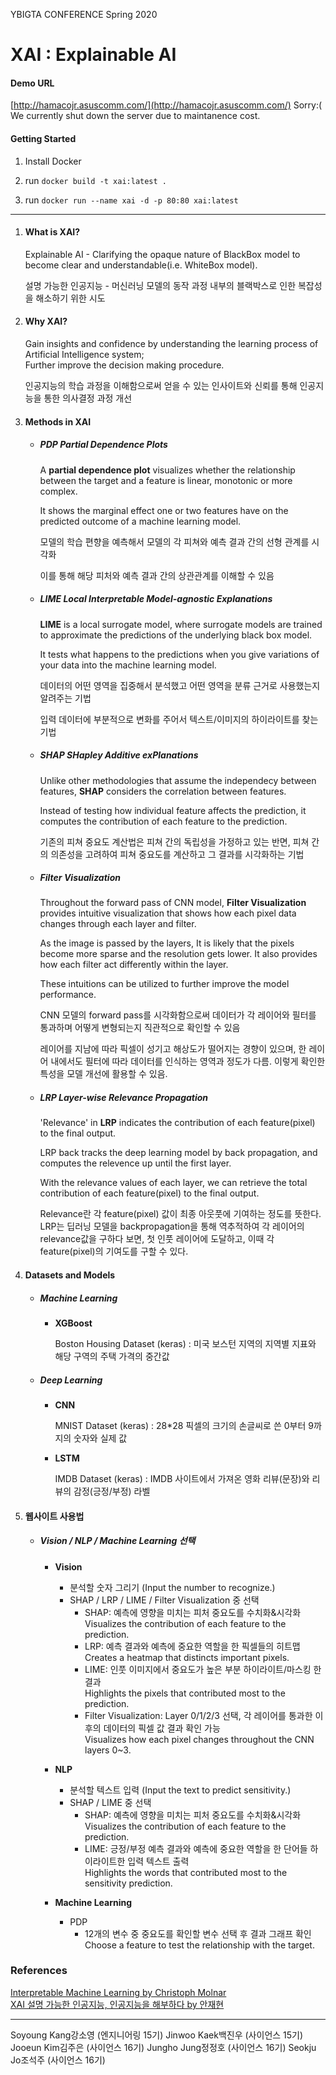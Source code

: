 YBIGTA CONFERENCE Spring 2020

# XAI : Explainable AI

#### Demo URL

   [http://hamacojr.asuscomm.com/](http://hamacojr.asuscomm.com/)
   Sorry:( We currently shut down the server due to maintanence cost.

#### Getting Started

1. Install Docker

2. run `docker build -t xai:latest .`

3. run `docker run --name xai -d -p 80:80 xai:latest`

---



1. #### What is XAI?

   Explainable AI \- Clarifying the opaque nature of BlackBox model to become clear and understandable(i.e. WhiteBox model).

   

   설명 가능한 인공지능 - 머신러닝 모델의 동작 과정 내부의 블랙박스로 인한 복잡성을 해소하기 위한 시도    

   

2. #### Why XAI?

   Gain insights and confidence by understanding the learning process of Artificial Intelligence system;  
   Further improve the decision making procedure.

   

   인공지능의 학습 과정을 이해함으로써 얻을 수 있는 인사이트와 신뢰를 통해 인공지능을 통한 의사결정 과정 개선    

   

3. #### Methods in XAI

   - ##### PDP	Partial Dependence Plots

     A **partial dependence plot** visualizes whether the relationship between the target and a feature is linear, monotonic or more complex.

     It shows the marginal effect one or two features have on the predicted outcome of a machine learning model.

     

     모델의 학습 편향을 예측해서 모델의 각 피쳐와 예측 결과 간의 선형 관계를 시각화

     이를 통해 해당 피처와 예측 결과 간의 상관관계를 이해할 수 있음

     

   - ##### LIME    Local Interpretable Model-agnostic Explanations

     **LIME** is a local surrogate model, where surrogate models are trained to approximate the predictions of the underlying black box model.

     It tests what happens to the predictions when you give variations of your data into the machine learning model.

     

     데이터의 어떤 영역을 집중해서 분석했고 어떤 영역을 분류 근거로 사용했는지 알려주는 기법

     입력 데이터에 부분적으로 변화를 주어서 텍스트/이미지의 하이라이트를 찾는 기법

     

   - ##### SHAP    SHapley Additive exPlanations

     Unlike other methodologies that assume the independecy between features, **SHAP** considers the correlation between features.

     Instead of testing how individual feature affects the prediction, it computes the contribution of each feature to the prediction.

     

     기존의 피쳐 중요도 계산법은 피쳐 간의 독립성을 가정하고 있는 반면, 피쳐 간의 의존성을 고려하여 피쳐 중요도를 계산하고 그 결과를 시각화하는 기법

     

   - ##### Filter Visualization

     Throughout the forward pass of CNN model, **Filter Visualization** provides intuitive visualization that shows how each pixel data changes through each layer and filter.

     As the image is passed by the layers, It is likely that the pixels become more sparse and the resolution gets lower. It also provides how each filter act differently within the layer.

     These intuitions can be utilized to further improve the model performance.

     

     CNN 모델의 forward pass를 시각화함으로써 데이터가 각 레이어와 필터를 통과하며 어떻게 변형되는지 직관적으로 확인할 수 있음

     레이어를 지남에 따라 픽셀이 성기고 해상도가 떨어지는 경향이 있으며, 한 레이어 내에서도 필터에 따라 데이터를 인식하는 영역과 정도가 다름. 이렇게 확인한 특성을 모델 개선에 활용할 수 있음.

     

   - ##### LRP    Layer-wise Relevance Propagation

     'Relevance' in **LRP** indicates the contribution of each feature(pixel) to the final output. 

     LRP back tracks the deep learning model by back propagation, and computes the relevence up until the first layer.

     With the relevance values of each layer, we can retrieve the total contribution of each feature(pixel) to the final output.

     

     Relevance란 각 feature(pixel) 값이 최종 아웃풋에 기여하는 정도를 뜻한다. LRP는 딥러닝 모델을 backpropagation을 통해 역추적하여 각 레이어의 relevance값을 구하다 보면, 첫 인풋 레이어에 도달하고, 이때 각 feature(pixel)의 기여도를 구할 수 있다.

     

     

4. #### Datasets and Models

   - ##### Machine Learning

     - **XGBoost**

       Boston Housing Dataset (keras) : 미국 보스턴 지역의 지역별 지표와 해당 구역의 주택 가격의 중간값

   - ##### Deep Learning

     - **CNN**

       MNIST Dataset (keras) : 28*28 픽셀의 크기의 손글씨로 쓴 0부터 9까지의 숫자와 실제 값

     - **LSTM** 

       IMDB Dataset (keras) : IMDB 사이트에서 가져온 영화 리뷰(문장)와 리뷰의 감정(긍정/부정) 라벨



5. #### 웹사이트 사용법

   - ##### Vision / NLP / Machine Learning 선택

     - **Vision**
       - 분석할 숫자 그리기 (Input the number to recognize.)
       - SHAP / LRP / LIME / Filter Visualization 중 선택
         - SHAP: 예측에 영향을 미치는 피처 중요도를 수치화&시각화  
         Visualizes the contribution of each feature to the prediction.
         - LRP: 예측 결과와 예측에 중요한 역할을 한 픽셀들의 히트맵  
         Creates a heatmap that distincts important pixels.
         - LIME: 인풋 이미지에서 중요도가 높은 부분 하이라이트/마스킹 한 결과  
         Highlights the pixels that contributed most to the prediction.
         - Filter Visualization: Layer 0/1/2/3 선택, 각 레이어를 통과한 이후의 데이터의 픽셀 값 결과 확인 가능  
         Visualizes how each pixel changes throughout the CNN layers 0~3.

     - **NLP**
       - 분석할 텍스트 입력 (Input the text to predict sensitivity.)
       - SHAP / LIME 중 선택
         - SHAP: 예측에 영향을 미치는 피처 중요도를 수치화&시각화  
         Visualizes the contribution of each feature to the prediction.
         - LIME: 긍정/부정 예측 결과와 예측에 중요한 역할을 한 단어들 하이라이트한 입력 텍스트 출력  
         Highlights the words that contributed most to the sensitivity prediction.
     - **Machine Learning**
       - PDP
         - 12개의 변수 중 중요도를 확인할 변수 선택 후 결과 그래프 확인  
         Choose a feature to test the relationship with the target.



### References

[Interpretable Machine Learning by Christoph Molnar](https://christophm.github.io/interpretable-ml-book/)  
[XAI 설명 가능한 인공지능, 인공지능을 해부하다 by 안재현](http://www.kyobobook.co.kr/product/detailViewKor.laf?mallGb=KOR&ejkGb=KOR&barcode=9791158392000&orderClick=JAK)

------

Soyoung Kang강소영 (엔지니어링 15기)	Jinwoo Kaek백진우 (사이언스 15기)	  
Jooeun Kim김주은 (사이언스 16기)	Jungho Jung정정호 (사이언스 16기)	Seokju Jo조석주 (사이언스 16기)
